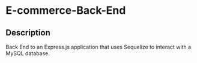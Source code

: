 # E-commerce-Back-End

## Description

Back End to an Express.js application that uses Sequelize to interact with a MySQL database.
